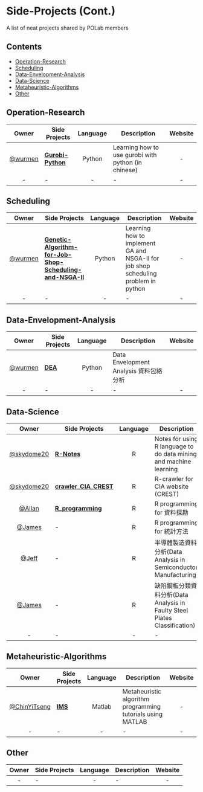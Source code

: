 # Side-Projects (Cont.)
A list of neat projects shared by POLab members

## Contents

- [Operation-Research](#operation-research)
- [Scheduling](#scheduling)
- [Data-Envelopment-Analysis](#data-envelopment-analysis)
- [Data-Science](#data-science)
- [Metaheuristic-Algorithms](#metaheuristic-algorithms)
- [Other](#other)


## Operation-Research
Owner | Side Projects| Language |Description | Website
:---: | --- | :---: | --- | :---:
[@wurmen] | [**Gurobi-Python**](https://github.com/wurmen/Gurobi-Python) | Python | Learning how to use gurobi with python (in chinese)| -
-|-|-|-|-

## Scheduling
Owner | Side Projects| Language |Description | Website
:---: | --- | :---: | --- | :---:
[@wurmen] | [**Genetic-Algorithm-for-Job-Shop-Scheduling-and-NSGA-II**](https://github.com/wurmen/Genetic-Algorithm-for-Job-Shop-Scheduling-and-NSGA-II) | Python |Learning how to implement GA and NSGA-II for job shop scheduling problem in python| -
-|-|-|-|-

## Data-Envelopment-Analysis
Owner | Side Projects| Language |Description | Website
:---: | --- | :---: | --- | :---:
[@wurmen] | [**DEA**](https://github.com/wurmen/DEA) |Python |Data Envelopment Analysis 資料包絡分析 | 
-|-|-|-|-


## Data-Science
Owner | Side Projects| Language |Description | Website
:---: | --- | :---: | --- | :---:
[@skydome20] | [**R-Notes**](https://github.com/skydome20/R-Notes) | R | Notes for using R language to do data mining and machine learning | [:balloon:](http://rpubs.com/skydome20/Table)
[@skydome20] | [**crawler_CIA_CREST**](https://github.com/skydome20/crawler_CIA_CREST) | R |R-crawler for CIA website (CREST) | -
[@Allan](https://github.com/allan811118) | [**R_programming**](https://github.com/allan811118/R_programming) | R |R programming for 資料探勘 | [:balloon:](http://rpubs.com/allan811118/R_programming_00)
[@James](https://github.com/new393988911) | - | R |R programming for 統計方法| [:balloon:](http://rpubs.com/james_datacatcher)
[@Jeff](https://github.com/datasciencejeff) | - | R |半導體製造資料分析(Data Analysis in Semiconductor Manufacturing)  | [:balloon:](http://rpubs.com/jeff_datascience/Semiconductor_Manufacturing)
[@James](https://github.com/new393988911) | - | R |缺陷鋼板分類資料分析(Data Analysis in Faulty Steel Plates Classification)  | [:balloon:](http://rpubs.com/james_datacatcher/svm)
-|-|-|-|-

## Metaheuristic-Algorithms
Owner | Side Projects| Language |Description | Website
:---: | --- | :---: | --- | :---:
[@ChinYiTseng]|[**IMS**](https://github.com/ChinYiTseng/IMS)| Matlab |Metaheuristic algorithm programming tutorials using MATLAB|-
-|-|-|-|-


## Other
Owner | Side Projects| Language |Description | Website
:---: | --- | :---: | --- | :---:
-|-|-|-|-








[@skydome20]: https://www.linkedin.com/in/skydome20
[@wurmen]: http://www.linkedin.com/in/chengmanwu







[@Allan]: https://www.linkedin.com/in/iamallanchou
[@Jeff]: https://www.linkedin.com/in/hungyuhsin/
[@James]:https://www.linkedin.com/in/iamjameswu/ 
[@ChinYiTseng]: https://www.linkedin.com/in/chin-yi-tseng/-398a10120/

